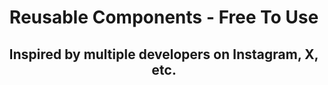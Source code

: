 <h1 align="center"> Reusable Components - Free To Use </h1>

<div align="center">
  
  <h2>Inspired by multiple developers on Instagram, X, etc.</h2>

</div>
